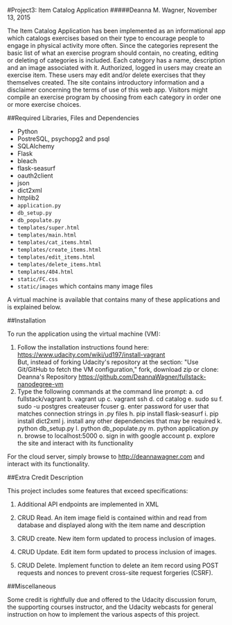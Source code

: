 #Project3: Item Catalog Application
#####Deanna M. Wagner, November 13, 2015

The Item Catalog Application has been implemented as an informational app which
catalogs exercises based on their type to encourage people to engage in physical 
activity more often.  Since the categories represent the basic list of what an 
exercise program should contain, no creating, editing or deleting of categories
is included.  Each category has a name, description and an image associated with
it.  Authorized, logged in users may create an exercise item.  These users may
edit and/or delete exercises that they themselves created.  The site contains
introductory information and a disclaimer concerning the terms of use of this 
web app.  Visitors might compile an exercise program by choosing from each
category in order one or more exercise choices.

##Required Libraries, Files and Dependencies

*  Python
*  PostreSQL, psychopg2 and psql
*  SQLAlchemy
*  Flask
*  bleach
*  flask-seasurf
*  oauth2client
*  json
*  dict2xml
*  httplib2
*  `application.py`
*  `db_setup.py`
*  `db_populate.py`
*  `templates/super.html`
*  `templates/main.html`
*  `templates/cat_items.html`
*  `templates/create_items.html`
*  `templates/edit_items.html`
*  `templates/delete_items.html`
*  `templates/404.html`
*  `static/FC.css`
*  `static/images` which contains many image files


A virtual machine is available that contains many of these applications and is
explained below.


##Installation

To run the application using the virtual machine (VM):

1.  Follow the installation instructions found here:
	https://www.udacity.com/wiki/ud197/install-vagrant  
    But, instead of forking Udacity's repository at the section:
    "Use Git/GitHub to fetch the VM configuration," fork, download zip or clone:
    Deanna's Repository https://github.com/DeannaWagner/fullstack-nanodegree-vm  	
2.  Type the following commands at the command line prompt:
    a. cd fullstack/vagrant
    b. vagrant up
    c. vagrant ssh
    d. cd catalog
    e. sudo su
    f. sudo -u postgres createuser fcuser
    g. enter password for user that matches connection strings in .py files
    h. pip install flask-seasurf
    i. pip install dict2xml
    j. install any other dependencies that may be required
    k. python db_setup.py
    l. python db_populate.py
    m. python application.py
    n. browse to localhost:5000
    o. sign in with google account
    p. explore the site and interact with its functionality

For the cloud server, simply browse to http://deannawagner.com and interact with
its functionality.  


##Extra Credit Description

This project includes some features that exceed specifications:

1.  Additional API endpoints are implemented in XML

2.  CRUD Read.  An item image field is contained within and read from database 
    and displayed along with the item name and description

3.  CRUD create.  New item form updated to process inclusion of images.

4.  CRUD Update.  Edit item form updated to process inclusion of images.

5.  CRUD Delete.  Implement function to delete an item record using POST requests
    and nonces to prevent cross-site request forgeries (CSRF).


##Miscellaneous

Some credit is rightfully due and offered to the Udacity discussion forum, the 
supporting courses instructor, and the Udacity webcasts for general instruction
on how to implement the various aspects of this project.

